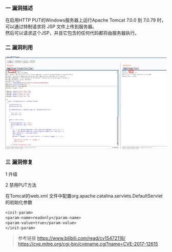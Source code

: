 ### 一 漏洞描述
在启用HTTP PUT的Windows服务器上运行Apache Tomcat 7.0.0 到 7.0.79 时，可以通过特制请求将 JSP 文件上传到服务器。  
然后可以请求这个JSP，并且它包含的任何代码都将由服务器执行。

### 二 漏洞利用
![img.png](img.png)

### 三 漏洞修复
1 升级

2 禁用PUT方法

在Tomcat的web.xml 文件中配置org.apache.catalina.servlets.DefaultServlet的初始化参数
```
<init-param>
<param-name>readonly</param-name>
<param-value>true</param-value>
</init-param>
```

> 参考链接
> https://www.bilibili.com/read/cv15472118/
> https://cve.mitre.org/cgi-bin/cvename.cgi?name=CVE-2017-12615
